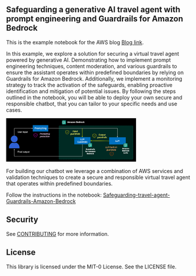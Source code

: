 ## Safeguarding a generative AI travel agent with prompt engineering and Guardrails for Amazon Bedrock

This is the example notebook for the AWS blog [Blog link]().

In this example, we explore a solution for securing a virtual travel agent powered by generative AI. Demonstrating how to implement prompt engineering techniques, content moderation, and various guardrails to ensure the assistant operates within predefined boundaries by relying on Guardrails for Amazon Bedrock. Additionally, we implement a monitoring strategy to track the activation of the safeguards, enabling proactive identification and mitigation of potential issues. By following the steps outlined in the notebook, you will be able to deploy your own secure and responsible chatbot, that you can tailor to your specific needs and use cases.

<img src="./flow.png" alt="Safeguard flow" width="70%">

For building our chatbot we leverage a combination of AWS services and validation techniques to create a secure and responsible virtual travel agent that operates within predefined boundaries.

Follow the instructions in the notebook: [Safeguarding-travel-agent-Guardrails-Amazon-Bedrock](Safeguarding-travel-agent-Guardrails-Amazon-Bedrock.ipynb)

## Security

See [CONTRIBUTING](CONTRIBUTING.md#security-issue-notifications) for more information.

## License

This library is licensed under the MIT-0 License. See the LICENSE file.

